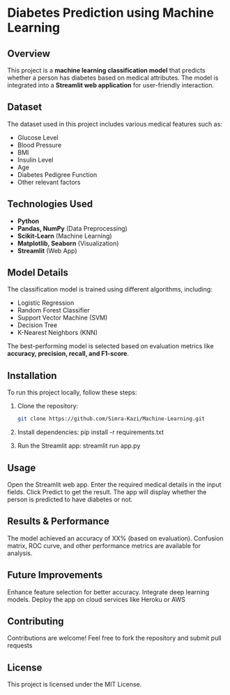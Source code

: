 # Diabetes Prediction using Machine Learning  

## Overview  
This project is a **machine learning classification model** that predicts whether a person has diabetes based on medical attributes. The model is integrated into a **Streamlit web application** for user-friendly interaction.  

## Dataset  
The dataset used in this project includes various medical features such as:  
- Glucose Level  
- Blood Pressure  
- BMI  
- Insulin Level  
- Age  
- Diabetes Pedigree Function  
- Other relevant factors  

## Technologies Used  
- **Python**  
- **Pandas, NumPy** (Data Preprocessing)  
- **Scikit-Learn** (Machine Learning)  
- **Matplotlib, Seaborn** (Visualization)  
- **Streamlit** (Web App)  

## Model Details  
The classification model is trained using different algorithms, including:  
- Logistic Regression  
- Random Forest Classifier  
- Support Vector Machine (SVM)  
- Decision Tree  
- K-Nearest Neighbors (KNN)  

The best-performing model is selected based on evaluation metrics like **accuracy, precision, recall, and F1-score**.  

## Installation  
To run this project locally, follow these steps:  

1. Clone the repository:  
   ```bash
   git clone https://github.com/Simra-Kazi/Machine-Learning.git
   
2. Install dependencies:
  pip install -r requirements.txt

3. Run the Streamlit app:
   streamlit run app.py
## Usage
  Open the Streamlit web app.
  Enter the required medical details in the input fields.
  Click Predict to get the result.
  The app will display whether the person is predicted to have diabetes or not.
  
## Results & Performance
  The model achieved an accuracy of XX% (based on evaluation).
  Confusion matrix, ROC curve, and other performance metrics are available for analysis.
  
## Future Improvements
  Enhance feature selection for better accuracy.
  Integrate deep learning models.
  Deploy the app on cloud services like Heroku or AWS
  
## Contributing
  Contributions are welcome! Feel free to fork the repository and submit pull requests
  
## License
This project is licensed under the MIT License.
